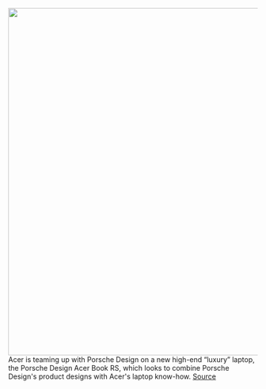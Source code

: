 <img src='https://cdn.vox-cdn.com/thumbor/Vj6aXFhXxfDbkzw2sZVJhmA9kXg=/0x0:3000x1687/1200x800/filters:focal(1260x604:1740x1084)/cdn.vox-cdn.com/uploads/chorus_image/image/67665911/Acer_Porsche_Design_Acer_Book_RS_AP714_51_High_06.0.jpg' width='700px' /><br/>
Acer is teaming up with Porsche Design on a new high-end “luxury” laptop, the Porsche Design Acer Book RS, which looks to combine Porsche Design's product designs with Acer's laptop know-how.
<a href='https://www.theverge.com/2020/10/21/21526563/acer-porsche-design-book-rs-laptop-spin-5-3-aspire-intel-11th-gen-updates'> Source <a/>
